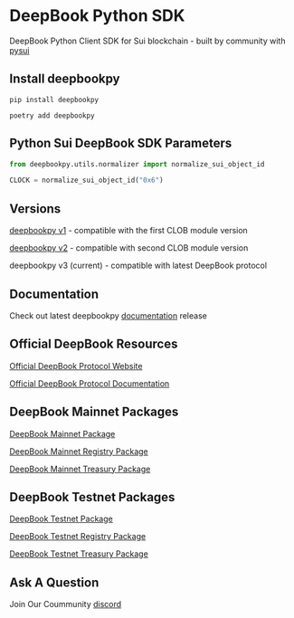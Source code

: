 # DeepBook Python SDK
DeepBook Python Client SDK for Sui blockchain - built by community with [pysui](https://github.com/FrankC01/pysui/)

## Install deepbookpy
`pip install deepbookpy`

`poetry add deepbookpy`

## Python Sui DeepBook SDK Parameters
```py
from deepbookpy.utils.normalizer import normalize_sui_object_id

CLOCK = normalize_sui_object_id("0x6")

```

## Versions
[deepbookpy v1](https://github.com/andreidev1/deepbookpy/tree/clob_v1_module) - compatible with the first CLOB module version

[deepbookpy v2](https://github.com/andreidev1/deepbookpy/tree/clob_v2_module) - compatible with second CLOB module version

deepbookpy v3 (current) - compatible with latest DeepBook protocol

## Documentation
Check out latest deepbookpy [documentation](https://deepbookpy.readthedocs.io/en/latest/) release 

## Official DeepBook Resources

[Official DeepBook Protocol Website](https://www.deepbook.tech/)

[Official DeepBook Protocol Documentation](https://docs.sui.io/standards/deepbook)

## DeepBook Mainnet Packages

[DeepBook Mainnet Package](https://suivision.xyz/package/0xcaf6ba059d539a97646d47f0b9ddf843e138d215e2a12ca1f4585d386f7aec3a)

[DeepBook Mainnet Registry Package](https://suivision.xyz/package/0xaf16199a2dff736e9f07a845f23c5da6df6f756eddb631aed9d24a93efc4549d)

[DeepBook Mainnet Treasury Package](https://suivision.xyz/package/0x032abf8948dda67a271bcc18e776dbbcfb0d58c8d288a700ff0d5521e57a1ffe)


## DeepBook Testnet Packages

[DeepBook Testnet Package](https://testnet.suivision.xyz/package/0x984757fc7c0e6dd5f15c2c66e881dd6e5aca98b725f3dbd83c445e057ebb790a)

[DeepBook Testnet Registry Package](https://testnet.suivision.xyz/package/0x7c256edbda983a2cd6f946655f4bf3f00a41043993781f8674a7046e8c0e11d1)

[DeepBook Testnet Treasury Package](https://testnet.suivision.xyz/package/0x69fffdae0075f8f71f4fa793549c11079266910e8905169845af1f5d00e09dcb)

## Ask A Question

Join Our Coummunity [discord](https://discord.gg/CUTen9zu5h)
